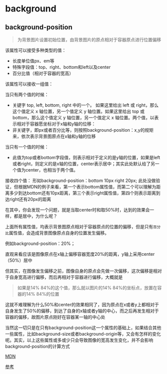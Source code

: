 # background

## background-position

> 为背景图片设置初始位置，由背景图片的原点相对于容器原点进行位置偏移

该属性可以接受多种类型的值：

+ 长度单位值px、em等
+ 特殊字段值：top、right、bottom和left以及center
+ 百分比值（相对于容器的宽高）

该属性可以接收一组值：

当只有两个值的时候：
+ 关键字 top, left, bottom, right 中的一个。 如果这里给出 left 或 right，那么这个值定义 x 轴位置，另一个值定义 y 轴位置。如果这里给出 top 或  bottom，那么这个值定义 y 轴位置，另一个值定义 x 轴位置。两个值，以表示相对于容器愿坐标对于x轴和y轴的位移：
+ 非关键字，即px或者百分比等，则按照background-position：x,y的规矩来，依次表示背景图原点在x轴和y轴的位移

当只有一个值的时候：
+ 此值为top或者bottom字段值，则表示相对于定义的是y轴的位置，如果是left或者right，则定义的是x轴的位置，center表示居中；其实此处默认给了另一个值为center，也相当于两个值。

接收四个值：
形如background-position：bottom 10px right 20px;
此处没做验证，但根据MDN的例子来看，第一个表示bottom属性值，而第二个可以理解为距离多少到达bottom还有10px距离，第三个表示right属性值，第四个则表示距离到达right还有20px的距离

在其中，你会发现一个问题，就是当取center时和取50%时，达到的效果会一样，都是居中，为什么呢？

上面所有属性值，均表示背景图原点相对于容器原点的位置的偏移，但是只有`百分比`属性值，会造成背景图像原点自身的位置发生偏移。

例如background-position：20%；

直观来看应该是图像原点在x轴上偏移容器宽度20%的距离，y轴上采用center（50%）居中

但其实，在图像发生偏移之前，图像自身的原点会先做一次偏移，这次偏移是相对于自身宽高进行偏移，而后再相对于容器进行偏移，大概就是

>如果是14% 84%的这个值，那么就以图片的14% 84%的坐标点，放置在容器的14% 84%的位置

这就不难理解为什么50%和center的效果相同了，因为原点在x或者y上都相对于自身发生了50%的偏移，到达了自身的x轴或者y轴的中心，而之后再发生相对于容器的偏移，故图片原点刚好在容器某一轴的中心处

当然这一切只是在只有background-position这一个属性的基础上，如果结合其他一些属性，比如background-size或者background-origin等，又会有怎样的变化呢。其实，以上这些属性或多或少只会导致图像的宽高发生变化，并不会影响background-position的计算方式

[MDN](https://developer.mozilla.org/zh-CN/docs/Web/CSS/background-position)

[参考](http://linxz.github.io/blog/css%E5%B1%9E%E6%80%A7%E5%9F%BA%E7%A1%80/2015/09/talk-about-background-position-values.html)
